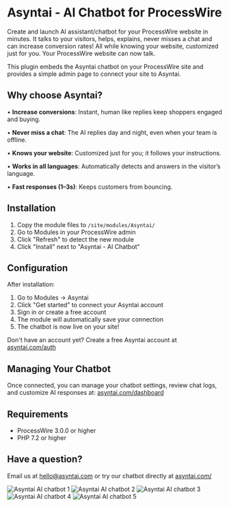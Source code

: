 # Asyntai - AI Chatbot for ProcessWire

Create and launch AI assistant/chatbot for your ProcessWire website in minutes. It talks to your visitors, helps, explains, never misses a chat and can increase conversion rates! All while knowing your website, customized just for you. Your ProcessWire website can now talk.

This plugin embeds the Asyntai chatbot on your ProcessWire site and provides a simple admin page to connect your site to Asyntai.


## Why choose Asyntai?

• **Increase conversions**: Instant, human like replies keep shoppers engaged and buying.

•	**Never miss a chat**: The AI replies day and night, even when your team is offline.

•	**Knows your website**: Customized just for you; it follows your instructions.

•	**Works in all languages**: Automatically detects and answers in the visitor’s language.

•	**Fast responses (1–3s)**: Keeps customers from bouncing.

## Installation

1. Copy the module files to `/site/modules/Asyntai/`
2. Go to Modules in your ProcessWire admin
3. Click "Refresh" to detect the new module
4. Click "Install" next to "Asyntai - AI Chatbot"

## Configuration

After installation:

1. Go to Modules → Asyntai 
2. Click "Get started" to connect your Asyntai account
3. Sign in or create a free account
4. The module will automatically save your connection
5. The chatbot is now live on your site!

Don't have an account yet? Create a free Asyntai account at [asyntai.com/auth](https://asyntai.com/auth)

## Managing Your Chatbot

Once connected, you can manage your chatbot settings, review chat logs, and customize AI responses at:
[asyntai.com/dashboard](https://asyntai.com/dashboard)

## Requirements

- ProcessWire 3.0.0 or higher
- PHP 7.2 or higher



## Have a question? 
Email us at hello@asyntai.com or try our chatbot directly at [asyntai.com/](https://asyntai.com/)


![Asyntai AI chatbot 1](https://asyntai.com/static/images/ai-chatbot-for-websites-1.png)
![Asyntai AI chatbot 2](https://asyntai.com/static/images/ai-chatbot-for-websites-2.png)
![Asyntai AI chatbot 3](https://asyntai.com/static/images/ai-chatbot-for-websites-3.png)
![Asyntai AI chatbot 4](https://asyntai.com/static/images/ai-chatbot-for-websites-4.png)
![Asyntai AI chatbot 5](https://asyntai.com/static/images/ai-chatbot-for-websites-5.png)



